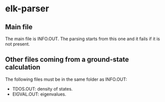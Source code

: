# elk-parser

## Main file

The main file is INFO.OUT. The parsing starts from this one and it fails if it is not present.

## Other files coming from a ground-state calculation

 The following files must be in the same folder as INFO.OUT:

 * TDOS.OUT: density of states.
 * EIGVAL.OUT: eigenvalues.

